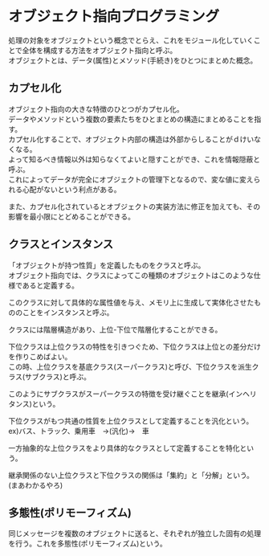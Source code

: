 # オブジェクト指向プログラミング

処理の対象をオブジェクトという概念でとらえ、これをモジュール化していくことで全体を構成する方法をオブジェクト指向と呼ぶ。  
オブジェクトとは、データ(属性)とメソッド(手続き)をひとつにまとめた概念。


## カプセル化

オブジェクト指向の大きな特徴のひとつがカプセル化。  
データやメソッドという複数の要素たちをひとまとめの構造にまとめることを指す。  
カプセル化することで、オブジェクト内部の構造は外部からしることがｄけいなくなる。  
よって知るべき情報以外は知らなくてよいと隠すことができ、これを情報隠蔽と呼ぶ。  
これによってデータが完全にオブジェクトの管理下となるので、変な値に変えられる心配がないという利点がある。  

また、カプセル化されているとオブジェクトの実装方法に修正を加えても、その影響を最小限にとどめることができる。  

## クラスとインスタンス

「オブジェクトが持つ性質」を定義したものをクラスと呼ぶ。  
オブジェクト指向では、クラスによってこの種類のオブジェクトはこのような仕様であると定義する。  

このクラスに対して具体的な属性値を与え、メモリ上に生成して実体化させたもののことをインスタンスと呼ぶ。  

クラスには階層構造があり、上位-下位で階層化することができる。  

下位クラスは上位クラスの特性を引きつぐため、下位クラスは上位との差分だけを作りこめばよい。  
この時、上位クラスを基底クラス(スーパークラス)と呼び、下位クラスを派生クラス(サブクラス)と呼ぶ。  

このようにサブクラスがスーパークラスの特徴を受け継ぐことを継承(インヘリタンス)という。  

下位クラスがもつ共通の性質を上位クラスとして定義することを汎化という。  
ex)バス、トラック、乗用車　→(汎化)→　車  

一方抽象的な上位クラスをより具体的なクラスとして定義することを特化という。  

継承関係のない上位クラスと下位クラスの関係は「集約」と「分解」という。  
(まあわかるやろ)

## 多態性(ポリモーフィズム)

同じメッセージを複数のオブジェクトに送ると、それぞれが独立した固有の処理を行う。これを多態性(ポリモーフィズム)という。  

## 